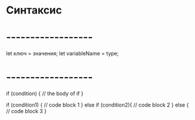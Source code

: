 # Синтаксис

# ------------------

let ключ = значения;
let variableName = type;

# ------------------

if (condition) {
// the body of if
}

if (condition1) {
// code block 1
} else if (condition2){
// code block 2
} else {
// code block 3
}
